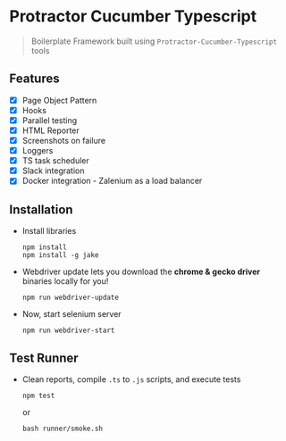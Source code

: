 # Protractor Cucumber Typescript
> Boilerplate Framework built using `Protractor-Cucumber-Typescript` tools

## Features
- [x] Page Object Pattern
- [x] Hooks
- [x] Parallel testing
- [x] HTML Reporter
- [x] Screenshots on failure
- [x] Loggers
- [x] TS task scheduler
- [x] Slack integration
- [x] Docker integration - Zalenium as a load balancer

## Installation
* Install libraries
    ```
    npm install
    npm install -g jake
    ```

* Webdriver update lets you download the **chrome & gecko driver** binaries locally for you!
    ```
    npm run webdriver-update
    ``` 

* Now, start selenium server
    ```
    npm run webdriver-start
    ```

## Test Runner

* Clean reports, compile `.ts` to `.js` scripts, and execute tests
    ```
    npm test
    ```
    or
    ```
    bash runner/smoke.sh
    ```